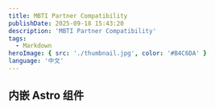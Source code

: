 ```yaml
---
title: MBTI Partner Compatibility
publishDate: 2025-09-18 15:43:20
description: 'MBTI Partner Compatibility'
tags:
  - Markdown
heroImage: { src: './thumbnail.jpg', color: '#B4C6DA' }
language: '中文'
---
```


## 内嵌 Astro 组件

<div id="container" style="height: 100%"></div>
<script type="text/javascript" src="https://fastly.jsdelivr.net/npm/echarts@5/dist/echarts.min.js"></script>
<script type="text/javascript">
    var dom = document.getElementById('container');
    var myChart = echarts.init(dom, null, {
      renderer: 'canvas',
      useDirtyRect: false
    });
    var app = {};
    
    var option;
      const mbti = [
        'ENFJ',
        'ENFP',
        'ENTJ',
        'ENTP',
        'ESFJ',
        'ESFP',
        'ESTJ',
        'ESTP',
        'INFJ',
        'INFP',
        'INTJ',
        'INTP',
        'ISFJ',
        'ISFP',
        'ISTJ',
        'ISTP'
      ];
      const color = {
        green: '#2D9A69',
        purple: '#7D568F',
        blue: '#3A8DAB',
        yellow: '#E0A433',
        greenLighter: '#10CA77',
        purpleLighter: '#9253AF',
        blueLighter: '#26A9D9',
        yellowLighter: '#F4AC24',
        greenDarker: '#0FB369',
        purpleDarker: '#854AA0',
        blueDarker: '#2298C3',
        yellowDarker: '#F2A30D'
      };
      const fontSize = {
        group: window.innerHeight > 700 ? 24 : 16,
        item: window.innerHeight > 700 ? 13 : 11,
        value: window.innerHeight > 700 ? 15 : 12
      };
      const getColor = (mbti, lightness = 0) => {
        if (mbti.indexOf('NF') >= 0) {
          return lightness < 0
            ? color.greenLighter
            : lightness > 0
            ? color.greenDarker
            : color.green;
        }
        if (mbti.indexOf('NT') >= 0) {
          return lightness < 0
            ? color.purpleLighter
            : lightness > 0
            ? color.purpleDarker
            : color.purple;
        }
        if (mbti.indexOf('S') >= 0 && mbti.indexOf('J') >= 0) {
          return lightness < 0
            ? color.blueLighter
            : lightness > 0
            ? color.blueDarker
            : color.blue;
        }
        if (mbti.indexOf('S') >= 0 && mbti.indexOf('P') >= 0) {
          return lightness < 0
            ? color.yellowLighter
            : lightness > 0
            ? color.yellowDarker
            : color.yellow;
        }
      };
      const generateGroup = (groupName) => {
        const colorMap = {
          NF: color.green,
          NT: color.purple,
          SJ: color.blue,
          SP: color.yellow
        };
        const groupMembers = {
          NF: ['INFJ', 'INFP', 'ENFJ', 'ENFP'],
          NT: ['INTJ', 'INTP', 'ENTJ', 'ENTP'],
          SJ: ['ISFJ', 'ISTJ', 'ESFJ', 'ESTJ'],
          SP: ['ISFP', 'ISTP', 'ESFP', 'ESTP']
        };
        return {
          value: groupName,
          label: {
            color: colorMap[groupName],
            fontSize: fontSize.group,
            fontWeight: 'bolder',
            padding: 0
          },
          children: groupMembers[groupName].map((mbti) => ({
            value: mbti,
            label: {
              color: colorMap[groupName],
              fontSize: fontSize.item,
              fontWeight: 'bold'
            }
          }))
        };
      };
      const xData = [
        generateGroup('NF'),
        generateGroup('NT'),
        generateGroup('SJ'),
        generateGroup('SP')
      ];
      const yData = [
        generateGroup('NF'),
        generateGroup('NT'),
        generateGroup('SJ'),
        generateGroup('SP')
      ];
      const originalData = [
        ['ENFJ', 'ENFJ', 0.86],
        ['ENFJ', 'ENFP', 0.91],
        ['ENFJ', 'ENTJ', 0.42],
        ['ENFJ', 'ENTP', 0.73],
        ['ENFJ', 'ESFJ', 0.64],
        ['ENFJ', 'ESFP', 0.8],
        ['ENFJ', 'ESTJ', 0.22],
        ['ENFJ', 'ESTP', 0.41],
        ['ENFJ', 'INFJ', 0.74],
        ['ENFJ', 'INFP', 0.73],
        ['ENFJ', 'INTJ', 0.16],
        ['ENFJ', 'INTP', 0.35],
        ['ENFJ', 'ISFJ', 0.3],
        ['ENFJ', 'ISFP', 0.4],
        ['ENFJ', 'ISTJ', 0.18],
        ['ENFJ', 'ISTP', 0.09],
        ['ENFP', 'ENFJ', 0.91],
        ['ENFP', 'ENFP', 0.97],
        ['ENFP', 'ENTJ', 0.37],
        ['ENFP', 'ENTP', 0.85],
        ['ENFP', 'ESFJ', 0.42],
        ['ENFP', 'ESFP', 0.93],
        ['ENFP', 'ESTJ', 0.27],
        ['ENFP', 'ESTP', 0.76],
        ['ENFP', 'INFJ', 0.51],
        ['ENFP', 'INFP', 0.73],
        ['ENFP', 'INTJ', 0.13],
        ['ENFP', 'INTP', 0.36],
        ['ENFP', 'ISFJ', 0.11],
        ['ENFP', 'ISFP', 0.49],
        ['ENFP', 'ISTJ', 0.04],
        ['ENFP', 'ISTP', 0.14],
        ['ENTJ', 'ENFJ', 0.42],
        ['ENTJ', 'ENFP', 0.37],
        ['ENTJ', 'ENTJ', 0.91],
        ['ENTJ', 'ENTP', 0.81],
        ['ENTJ', 'ESFJ', 0.53],
        ['ENTJ', 'ESFP', 0.51],
        ['ENTJ', 'ESTJ', 0.87],
        ['ENTJ', 'ESTP', 0.74],
        ['ENTJ', 'INFJ', 0.25],
        ['ENTJ', 'INFP', 0.13],
        ['ENTJ', 'INTJ', 0.46],
        ['ENTJ', 'INTP', 0.47],
        ['ENTJ', 'ISFJ', 0.29],
        ['ENTJ', 'ISFP', 0.06],
        ['ENTJ', 'ISTJ', 0.66],
        ['ENTJ', 'ISTP', 0.41],
        ['ENTP', 'ENFJ', 0.73],
        ['ENTP', 'ENFP', 0.64],
        ['ENTP', 'ENTJ', 0.81],
        ['ENTP', 'ENTP', 0.94],
        ['ENTP', 'ESFJ', 0.32],
        ['ENTP', 'ESFP', 0.87],
        ['ENTP', 'ESTJ', 0.7],
        ['ENTP', 'ESTP', 0.92],
        ['ENTP', 'INFJ', 0.11],
        ['ENTP', 'INFP', 0.35],
        ['ENTP', 'INTJ', 0.22],
        ['ENTP', 'INTP', 0.51],
        ['ENTP', 'ISFJ', 0.05],
        ['ENTP', 'ISFP', 0.14],
        ['ENTP', 'ISTJ', 0.11],
        ['ENTP', 'ISTP', 0.35],
        ['ESFJ', 'ESFJ', 0.94],
        ['ESFJ', 'ESFP', 0.4],
        ['ESFJ', 'ESTJ', 0.77],
        ['ESFJ', 'ESTP', 0.37],
        ['ESFJ', 'INFJ', 0.74],
        ['ESFJ', 'INFP', 0.17],
        ['ESFJ', 'INTJ', 0.32],
        ['ESFJ', 'INTP', 0.05],
        ['ESFJ', 'ISFJ', 0.79],
        ['ESFJ', 'ISFP', 0.57],
        ['ESFJ', 'ISTJ', 0.71],
        ['ESFJ', 'ISTP', 0.19],
        ['ESFP', 'ESFP', 0.7],
        ['ESFP', 'ESTJ', 0.39],
        ['ESFP', 'ESTP', 0.75],
        ['ESFP', 'INFJ', 0.43],
        ['ESFP', 'INFP', 0.58],
        ['ESFP', 'INTJ', 0.22],
        ['ESFP', 'INTP', 0.39],
        ['ESFP', 'ISFJ', 0.12],
        ['ESFP', 'ISFP', 0.58],
        ['ESFP', 'ISTJ', 0.08],
        ['ESFP', 'ISTP', 0.26],
        ['ESTJ', 'ESTJ', 0.96],
        ['ESTJ', 'ESTP', 0.78],
        ['ESTJ', 'INFJ', 0.14],
        ['ESTJ', 'INFP', 0.03],
        ['ESTJ', 'INTJ', 0.33],
        ['ESTJ', 'INTP', 0.22],
        ['ESTJ', 'ISFJ', 0.48],
        ['ESTJ', 'ISFP', 0.22],
        ['ESTJ', 'ISTJ', 0.79],
        ['ESTJ', 'ISTP', 0.55],
        ['ESTP', 'ESTP', 0.95],
        ['ESTP', 'INFJ', 0.05],
        ['ESTP', 'INFP', 0.24],
        ['ESTP', 'INTJ', 0.17],
        ['ESTP', 'INTP', 0.39],
        ['ESTP', 'ISFJ', 0.12],
        ['ESTP', 'ISFP', 0.43],
        ['ESTP', 'ISTJ', 0.2],
        ['ESTP', 'ISTP', 0.62],
        ['INFJ', 'INFJ', 0.95],
        ['INFJ', 'INFP', 0.85],
        ['INFJ', 'INTJ', 0.65],
        ['INFJ', 'INTP', 0.5],
        ['INFJ', 'ISFJ', 0.85],
        ['INFJ', 'ISFP', 0.58],
        ['INFJ', 'ISTJ', 0.53],
        ['INFJ', 'ISTP', 0.23],
        ['INFP', 'INFP', 0.97],
        ['INFP', 'INTJ', 0.7],
        ['INFP', 'INTP', 0.84],
        ['INFP', 'ISFJ', 0.46],
        ['INFP', 'ISFP', 0.78],
        ['INFP', 'ISTJ', 0.21],
        ['INFP', 'ISTP', 0.49],
        ['INTJ', 'INTJ', 0.86],
        ['INTJ', 'INTP', 0.89],
        ['INTJ', 'ISFJ', 0.79],
        ['INTJ', 'ISFP', 0.45],
        ['INTJ', 'ISTJ', 0.85],
        ['INTJ', 'ISTP', 0.78],
        ['INTP', 'INTP', 0.96],
        ['INTP', 'ISFJ', 0.38],
        ['INTP', 'ISFP', 0.43],
        ['INTP', 'ISTJ', 0.51],
        ['INTP', 'ISTP', 0.81],
        ['ISFJ', 'ISFJ', 0.95],
        ['ISFJ', 'ISFP', 0.76],
        ['ISFJ', 'ISTJ', 0.93],
        ['ISFJ', 'ISTP', 0.62],
        ['ISFP', 'ISFP', 0.97],
        ['ISFP', 'ISTJ', 0.47],
        ['ISFP', 'ISTP', 0.76],
        ['ISTJ', 'ISTJ', 0.96],
        ['ISTJ', 'ISTP', 0.78],
        ['ISTP', 'ISTP', 0.96]
      ];
      const dataMap = new Map();
      const avgData = {};
      for (const [a, b, v] of originalData) {
        dataMap.set(`${a}-${b}`, v);
      }
      const heatmapData = [];
      const scatterData = [];
      const decalSize = 1;
      for (const a of mbti) {
        for (const b of mbti) {
          const key = `${a}-${b}`;
          const altKey = `${b}-${a}`;
          let value;
          if (dataMap.has(key)) {
            value = [a, b, dataMap.get(key)];
          } else if (dataMap.has(altKey)) {
            value = [a, b, dataMap.get(altKey)];
          } else {
            value = [a, b, 0];
          }
          heatmapData.push({
            value,
            itemStyle: {
              decal: {
                shape: 'circle',
                symbolSize: 1,
                color: getColor(a, 1),
                backgroundColor: getColor(b, 1),
                dashArrayX: [
                  [decalSize, decalSize],
                  [0, decalSize, decalSize, 0]
                ],
                dashArrayY: [decalSize, 0]
              },
              borderColor: getColor(b),
              borderWidth: 0
            }
          });
          scatterData.push({
            value,
            label: {
              color: value[2] < 0.2 ? getColor(b) : '#fff',
              opacity: value[2] < 0.15 ? 0.6 : 1
            }
          });
        }
      }
      const size = Math.round(Math.min(window.innerWidth, window.innerHeight) * 0.9);
      const fontFamily = 'Ubuntu Condensed, sans-serif';
      const detailSeries = [
        {
          id: 'detail-heatmap',
          type: 'heatmap',
          coordinateSystem: 'matrix',
          data: heatmapData,
          label: {
            show: false
          },
          emphasis: {
            itemStyle: {
              borderWidth: 5
            }
          }
        },
        {
          id: 'detail-scatter',
          type: 'scatter',
          coordinateSystem: 'matrix',
          symbolSize: 0,
          data: scatterData,
          color: '#fff',
          label: {
            show: true,
            formatter: (params) => Math.round(params.value[2] * 100) + '%',
            fontWeight: 'bold',
            color: 'inherit'
          },
          silent: true
        }
      ];
      const getGroup = (mbti) => {
        if (mbti.indexOf('NF') >= 0) {
          return 'NF';
        }
        if (mbti.indexOf('NT') >= 0) {
          return 'NT';
        }
        if (mbti[1] === 'S' && mbti[3] === 'J') {
          return 'SJ';
        }
        if (mbti[1] === 'S' && mbti[3] === 'P') {
          return 'SP';
        }
        return '';
      };
      const groupRawData = {};
      for (let i = 0; i < originalData.length; ++i) {
        const [a, b, v] = originalData[i];
        const groupA = getGroup(a);
        const groupB = getGroup(b);
        const key = groupA > groupB ? `${groupA}-${groupB}` : `${groupB}-${groupA}`;
        if (groupRawData[key]) {
          groupRawData[key].push(v);
        } else {
          groupRawData[key] = [v];
        }
      }
      const groupData = [];
      function median(arr) {
        const sorted = arr.slice().sort((a, b) => a - b);
        const mid = Math.floor(sorted.length / 2);
        if (sorted.length % 2 === 0) {
          return (sorted[mid - 1] + sorted[mid]) / 2;
        } else {
          return sorted[mid];
        }
      }
      for (const key in groupRawData) {
        if (groupRawData.hasOwnProperty(key)) {
          const [a, b] = key.split('-');
          const v = median(groupRawData[key]);
          const colorA = getColor(a, 1);
          const colorB = getColor(b, 1);
          const label = {
            color: v < 0.2 ? getColor(b) : '#fff',
            fontSize: fontSize.value,
            fontWeight: 'bold',
            opacity: v < 0.15 ? 0.6 : 1,
            formatter: (params) => {
              return `${Math.round(params.value[2] * 100)}%`;
            }
          };
          const decalSize = 3;
          const itemStyle = {
            decal: {
              shape: 'circle',
              symbolSize: 1,
              color: colorA,
              backgroundColor: colorB,
              dashArrayX: [
                [decalSize, decalSize],
                [0, decalSize, decalSize, 0]
              ],
              dashArrayY: [decalSize, 0]
            },
            borderColor: getColor(b),
            borderWidth: 0
          };
          groupData.push({
            value: [a, b, v],
            label,
            itemStyle
          });
          if (a !== b) {
            groupData.push({
              value: [b, a, v],
              label,
              itemStyle
            }); // Symmetric
          }
        }
      }
      const groupSeries = [
        {
          id: 'summary-heatmap',
          type: 'heatmap',
          coordinateSystem: 'matrix',
          data: groupData,
          label: {
            show: true
          }
        }
      ];
      option = {
        backgroundColor: '#F0F7F9',
        textStyle: {
          fontFamily
        },
        title: {
          text: 'MBTI Partner Compatibility',
          subtext:
            'Data from: https://www.personalitydata.org/16-types/enfj-relationships#partner-matrix',
          sublink:
            'https://www.personalitydata.org/16-types/enfj-relationships#partner-matrix',
          left: 'center',
          top: 5,
          textStyle: {
            fontSize: 20,
            color: '#57576A'
          },
          itemGap: 5
        },
        tooltip: {
          formatter: (params) => {
            return `<span style="color:${getColor(
              params.value[1]
            )};font-weight:bold">${params.value[1]}</span> /
                                  <span style="color:${getColor(
                                    params.value[0]
                                  )};font-weight:bold">${params.value[0]}</span> :
                                  ${Math.round(params.value[2] * 100)}%`;
          },
          borderColor: '#eee',
          padding: [2, 8]
        },
        matrix: {
          x: {
            data: xData,
            itemStyle: {
              borderColor: 'transparent',
              borderWidth: 0
            },
            dividerLineStyle: {
              width: 0
            },
            label: {
              fontFamily
            },
            levels: [
              {
                levelSize: 25
              },
              {
                levelSize: 30
              }
            ]
          },
          y: {
            data: yData,
            itemStyle: {
              borderColor: 'transparent',
              borderWidth: 0
            },
            dividerLineStyle: {
              width: 0
            },
            label: {
              fontFamily
            }
          },
          body: {
            itemStyle: {
              borderWidth: 0
            },
            label: {
              fontFamily
            }
          },
          width: size,
          height: size,
          left: (window.innerWidth - size) / 2,
          top: 50,
          backgroundStyle: {
            color: 'transparent',
            borderColor: 'transparent',
            borderWidth: 0
          }
        },
        visualMap: [
          {
            type: 'continuous',
            min: 0,
            max: 1,
            dimension: 2,
            calculable: true,
            orient: 'horizontal',
            top: 5,
            left: 'center',
            inRange: {
              opacity: [0, 1]
            },
            seriesIndex: [0, 2],
            show: false
          }
        ],
        series: detailSeries,
        aria: {
          enabled: true,
          decal: {
            show: true
          }
        },
        animation: 0
      };
      let isGroup = false;
      myChart.on('click', () => {
        isGroup = !isGroup;
        option.series = isGroup ? groupSeries : detailSeries;
        myChart.setOption(option, true);
      });


    if (option && typeof option === 'object') {
      myChart.setOption(option);
    }

    window.addEventListener('resize', myChart.resize);
</script>